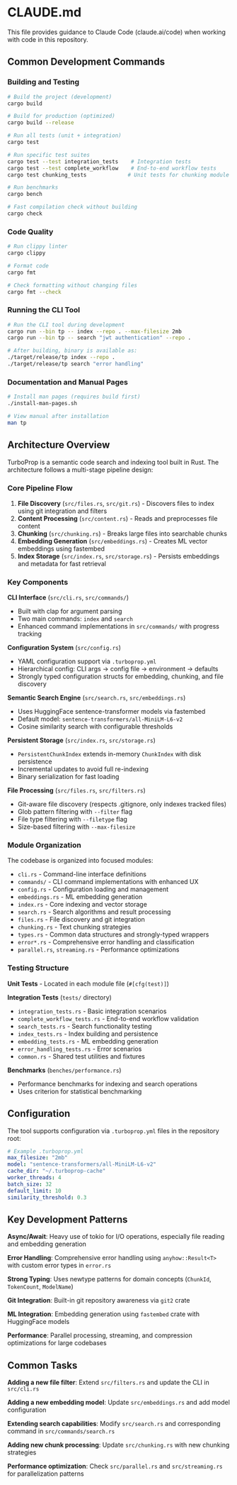 # CLAUDE.md

This file provides guidance to Claude Code (claude.ai/code) when working with code in this repository.

## Common Development Commands

### Building and Testing
```bash
# Build the project (development)
cargo build

# Build for production (optimized)
cargo build --release

# Run all tests (unit + integration)
cargo test

# Run specific test suites
cargo test --test integration_tests    # Integration tests
cargo test --test complete_workflow    # End-to-end workflow tests
cargo test chunking_tests             # Unit tests for chunking module

# Run benchmarks
cargo bench

# Fast compilation check without building
cargo check
```

### Code Quality
```bash
# Run clippy linter
cargo clippy

# Format code
cargo fmt

# Check formatting without changing files
cargo fmt --check
```

### Running the CLI Tool
```bash
# Run the CLI tool during development
cargo run --bin tp -- index --repo . --max-filesize 2mb
cargo run --bin tp -- search "jwt authentication" --repo .

# After building, binary is available as:
./target/release/tp index --repo .
./target/release/tp search "error handling"
```

### Documentation and Manual Pages
```bash
# Install man pages (requires build first)
./install-man-pages.sh

# View manual after installation
man tp
```

## Architecture Overview

TurboProp is a semantic code search and indexing tool built in Rust. The architecture follows a multi-stage pipeline design:

### Core Pipeline Flow
1. **File Discovery** (`src/files.rs`, `src/git.rs`) - Discovers files to index using git integration and filters
2. **Content Processing** (`src/content.rs`) - Reads and preprocesses file content 
3. **Chunking** (`src/chunking.rs`) - Breaks large files into searchable chunks
4. **Embedding Generation** (`src/embeddings.rs`) - Creates ML vector embeddings using fastembed
5. **Index Storage** (`src/index.rs`, `src/storage.rs`) - Persists embeddings and metadata for fast retrieval

### Key Components

**CLI Interface** (`src/cli.rs`, `src/commands/`)
- Built with clap for argument parsing
- Two main commands: `index` and `search`
- Enhanced command implementations in `src/commands/` with progress tracking

**Configuration System** (`src/config.rs`)
- YAML configuration support via `.turboprop.yml`
- Hierarchical config: CLI args → config file → environment → defaults
- Strongly typed configuration structs for embedding, chunking, and file discovery

**Semantic Search Engine** (`src/search.rs`, `src/embeddings.rs`)
- Uses HuggingFace sentence-transformer models via fastembed
- Default model: `sentence-transformers/all-MiniLM-L6-v2`
- Cosine similarity search with configurable thresholds

**Persistent Storage** (`src/index.rs`, `src/storage.rs`)
- `PersistentChunkIndex` extends in-memory `ChunkIndex` with disk persistence
- Incremental updates to avoid full re-indexing
- Binary serialization for fast loading

**File Processing** (`src/files.rs`, `src/filters.rs`)
- Git-aware file discovery (respects .gitignore, only indexes tracked files)
- Glob pattern filtering with `--filter` flag
- File type filtering with `--filetype` flag
- Size-based filtering with `--max-filesize`

### Module Organization

The codebase is organized into focused modules:
- `cli.rs` - Command-line interface definitions
- `commands/` - CLI command implementations with enhanced UX
- `config.rs` - Configuration loading and management
- `embeddings.rs` - ML embedding generation
- `index.rs` - Core indexing and vector storage
- `search.rs` - Search algorithms and result processing
- `files.rs` - File discovery and git integration
- `chunking.rs` - Text chunking strategies
- `types.rs` - Common data structures and strongly-typed wrappers
- `error*.rs` - Comprehensive error handling and classification
- `parallel.rs`, `streaming.rs` - Performance optimizations

### Testing Structure

**Unit Tests** - Located in each module file (`#[cfg(test)]`)

**Integration Tests** (`tests/` directory)
- `integration_tests.rs` - Basic integration scenarios
- `complete_workflow_tests.rs` - End-to-end workflow validation
- `search_tests.rs` - Search functionality testing
- `index_tests.rs` - Index building and persistence
- `embedding_tests.rs` - ML embedding generation
- `error_handling_tests.rs` - Error scenarios
- `common.rs` - Shared test utilities and fixtures

**Benchmarks** (`benches/performance.rs`)
- Performance benchmarks for indexing and search operations
- Uses criterion for statistical benchmarking

## Configuration

The tool supports configuration via `.turboprop.yml` files in the repository root:

```yaml
# Example .turboprop.yml
max_filesize: "2mb"
model: "sentence-transformers/all-MiniLM-L6-v2"
cache_dir: "~/.turboprop-cache"
worker_threads: 4
batch_size: 32
default_limit: 10
similarity_threshold: 0.3
```

## Key Development Patterns

**Async/Await**: Heavy use of tokio for I/O operations, especially file reading and embedding generation

**Error Handling**: Comprehensive error handling using `anyhow::Result<T>` with custom error types in `error.rs`

**Strong Typing**: Uses newtype patterns for domain concepts (`ChunkId`, `TokenCount`, `ModelName`)

**Git Integration**: Built-in git repository awareness via `git2` crate

**ML Integration**: Embedding generation using `fastembed` crate with HuggingFace models

**Performance**: Parallel processing, streaming, and compression optimizations for large codebases

## Common Tasks

**Adding a new file filter**: Extend `src/filters.rs` and update the CLI in `src/cli.rs`

**Adding a new embedding model**: Update `src/embeddings.rs` and add model configuration

**Extending search capabilities**: Modify `src/search.rs` and corresponding command in `src/commands/search.rs`

**Adding new chunk processing**: Update `src/chunking.rs` with new chunking strategies

**Performance optimization**: Check `src/parallel.rs` and `src/streaming.rs` for parallelization patterns